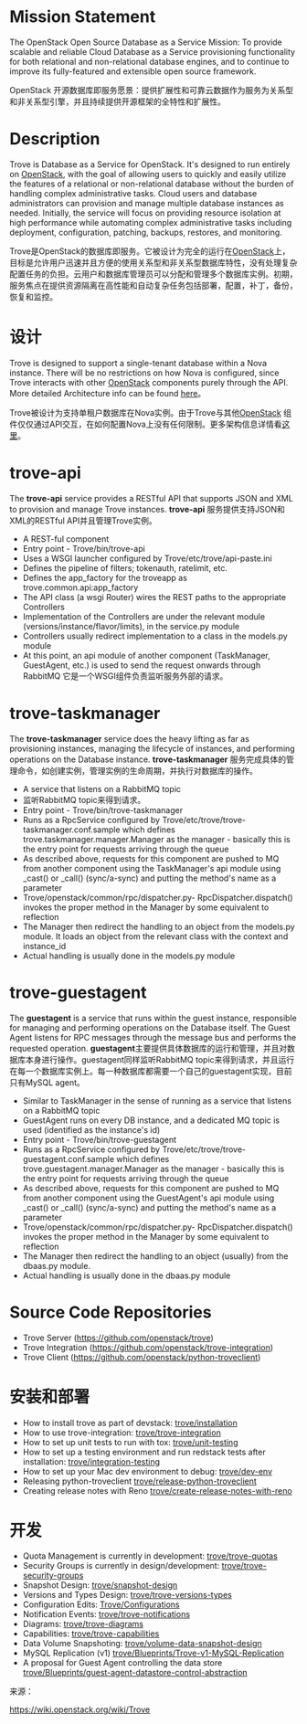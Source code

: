 # Mission Statement

The OpenStack Open Source Database as a Service Mission: To provide scalable and reliable Cloud Database as a Service provisioning functionality for both relational and non-relational database engines, and to continue to improve its fully-featured and extensible open source framework.

OpenStack 开源数据库即服务愿景：提供扩展性和可靠云数据作为服务为关系型和非关系型引擎，并且持续提供开源框架的全特性和扩展性。
# Description

Trove is Database as a Service for OpenStack.  It's designed to run entirely on [OpenStack](https://wiki.openstack.org/wiki/OpenStack), with the goal of allowing users to quickly and easily utilize the features of a relational or non-relational database without the burden of handling complex administrative tasks.  Cloud users and database administrators can provision and manage multiple database instances as needed. Initially, the service will focus on providing resource isolation at high performance while automating complex administrative tasks including deployment, configuration, patching, backups, restores, and monitoring.

Trove是OpenStack的数据库即服务。它被设计为完全的运行在[OpenStack](https://wiki.openstack.org/wiki/OpenStack)上，目标是允许用户迅速并且方便的使用关系型和非关系型数据库特性，没有处理复杂配置任务的负担。云用户和数据库管理员可以分配和管理多个数据库实例。初期，服务焦点在提供资源隔离在高性能和自动复杂任务包括部署，配置，补丁，备份，恢复和监控。

# 设计
Trove is designed to support a single-tenant database within a Nova instance.  There will be no restrictions on how Nova is configured, since Trove interacts with other [OpenStack](https://wiki.openstack.org/wiki/OpenStack) components purely through the API. More detailed Architecture info can be found  [here](https://wiki.openstack.org/wiki/TroveArchitecture)。

Trove被设计为支持单租户数据库在Nova实例。由于Trove与其他[OpenStack](https://wiki.openstack.org/wiki/OpenStack) 组件仅仅通过API交互，在如何配置Nova上没有任何限制。更多架构信息详情看[这里](https://wiki.openstack.org/wiki/TroveArchitecture)。

# trove-api
The **trove-api** service provides a RESTful API that supports JSON and XML to provision and manage Trove instances.
**trove-api** 服务提供支持JSON和XML的RESTful API并且管理Trove实例。
* A REST-ful component
* Entry point - Trove/bin/trove-api
* Uses a WSGI launcher configured by Trove/etc/trove/api-paste.ini
 * Defines the pipeline of filters; tokenauth, ratelimit, etc.
 * Defines the app_factory for the troveapp as trove.common.api:app_factory
* The API class (a wsgi Router) wires the REST paths to the appropriate Controllers
 * Implementation of the Controllers are under the relevant module (versions/instance/flavor/limits), in the service.py module
* Controllers usually redirect implementation to a class in the models.py module
* At this point, an api module of another component (TaskManager, GuestAgent, etc.) is used to send the request onwards through RabbitMQ
它是一个WSGI组件负责监听服务外部的请求。

# trove-taskmanager
The **trove-taskmanager** service does the heavy lifting as far as provisioning instances, managing the lifecycle of instances, and performing operations on the Database instance.
**trove-taskmanager** 服务完成具体的管理命令，如创建实例，管理实例的生命周期，并执行对数据库的操作。

* A service that listens on a RabbitMQ topic
* 监听RabbitMQ topic来得到请求。
* Entry point - Trove/bin/trove-taskmanager
* Runs as a RpcService configured by Trove/etc/trove/trove-taskmanager.conf.sample which defines trove.taskmanager.manager.Manager as the manager - basically this is the entry point for requests arriving through the queue
* As described above, requests for this component are pushed to MQ from another component using the TaskManager's api module using _cast() or _call() (sync/a-sync) and putting the method's name as a parameter
* Trove/openstack/common/rpc/dispatcher.py- RpcDispatcher.dispatch() invokes the proper method in the Manager by some equivalent to reflection
* The Manager then redirect the handling to an object from the models.py module. It loads an object from the relevant class with the context  and instance_id
* Actual handling is usually done in the models.py module

# trove-guestagent
The **guestagent** is a service that runs within the guest instance, responsible for managing and performing operations on the Database itself.  The Guest Agent listens for RPC messages through the message bus and performs the requested operation.
**guestagent**主要提供具体数据库的运行和管理，并且对数据库本身进行操作。guestagent同样监听RabbitMQ topic来得到请求，并且运行在每一个数据库实例上。每一种数据库都需要一个自己的guestagent实现，目前只有MySQL agent。
* Similar to TaskManager in the sense of running as a service that listens on a RabbitMQ topic
* GuestAgent runs on every DB instance, and a dedicated MQ topic is used (identified as the instance's id)
* Entry point - Trove/bin/trove-guestagent
* Runs as a RpcService configured by Trove/etc/trove/trove-guestagent.conf.sample which defines trove.guestagent.manager.Manager as the manager - basically this is the entry point for requests arriving through the queue
* As described above, requests for this component are pushed to MQ from another component using the GuestAgent's api module using _cast() or _call() (sync/a-sync) and putting the method's name as a parameter
* Trove/openstack/common/rpc/dispatcher.py- RpcDispatcher.dispatch() invokes the proper method in the Manager by some equivalent to reflection
* The Manager then redirect the handling to an object (usually) from the dbaas.py module.
* Actual handling is usually done in the dbaas.py module

# Source Code Repositories
* Trove Server (https://github.com/openstack/trove)
* Trove Integration (https://github.com/openstack/trove-integration)
* Trove Client (https://github.com/openstack/python-troveclient)


# 安装和部署
* How to install trove as part of devstack: [trove/installation](https://wiki.openstack.org/wiki/Trove/installation)
* How to use trove-integration: [trove/trove-integration](https://wiki.openstack.org/wiki/Trove/trove-integration)
* How to set up unit tests to run with tox: [trove/unit-testing](https://wiki.openstack.org/wiki/Trove/unit-testing)
* How to set up a testing environment and run redstack tests after installation: [trove/integration-testing](https://wiki.openstack.org/wiki/Trove/integration-testing)
* How to set up your Mac dev environment to debug: [trove/dev-env](https://wiki.openstack.org/wiki/Trove/dev-env)
* Releasing python-troveclient [trove/release-python-troveclient](https://wiki.openstack.org/wiki/Trove/release-python-troveclient)
* Creating release notes with Reno [trove/create-release-notes-with-reno](https://wiki.openstack.org/wiki/Trove/create-release-notes-with-reno)


# 开发
* Quota Management is currently in development: [trove/trove-quotas](https://wiki.openstack.org/wiki/Trove/trove-quotas)
* Security Groups is currently in design/development: [trove/trove-security-groups](https://wiki.openstack.org/wiki/Trove/trove-security-groups)
* Snapshot Design: [trove/snapshot-design](https://wiki.openstack.org/wiki/Trove/snapshot-design)
* Versions and Types Design: [trove/trove-versions-types](https://wiki.openstack.org/wiki/Trove/trove-versions-types)
* Configuration Edits: [Trove/Configurations](https://wiki.openstack.org/wiki/Trove/Configurations)
* Notification Events: [trove/trove-notifications](https://wiki.openstack.org/wiki/Trove/trove-notifications)
* Diagrams: [trove/trove-diagrams](https://wiki.openstack.org/wiki/Trove/trove-diagrams)
* Capabilities: [trove/trove-capabilities](https://wiki.openstack.org/wiki/Trove/trove-capabilities)
* Data Volume Snapshoting: [trove/volume-data-snapshot-design](https://wiki.openstack.org/wiki/Trove/volume-data-snapshot-design)
* MySQL Replication (v1) [trove/Blueprints/Trove-v1-MySQL-Replication](https://wiki.openstack.org/wiki/Trove/Blueprints/Trove-v1-MySQL-Replication)
* A proposal for Guest Agent controlling the data store [trove/Blueprints/guest-agent-datastore-control-abstraction](https://wiki.openstack.org/wiki/Trove/Blueprints/guest-agent-datastore-control-abstraction)


来源：

https://wiki.openstack.org/wiki/Trove
